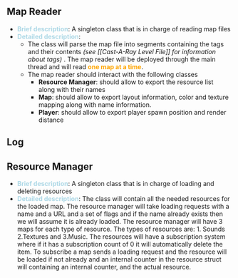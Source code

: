 ## Map Reader
- <b style="color:lightblue">Brief description</b>: A singleton class that is in charge of reading map files
- <b style="color:lightblue">Detailed description</b>:
	- The class will parse the map file into segments containing the tags and their contents _(see [[Cast-A-Ray Level File]] for information about tags)_ . The map reader will be deployed through the main thread and will read <b style="color:orange">one map at a time</b>.
	- The map reader should interact with the following classes
		- **Resource Manager**: should allow to export the resource list along with their names
		- **Map**: should allow to export layout information, color and texture mapping along with name information.
		- **Player**: should allow to export player spawn position and render distance
## Log
## Resource Manager
- <b style="color:lightblue">Brief description</b>: A singleton class that is in charge of loading and deleting resources
- <b style="color:lightblue">Detailed description</b>: The class will contain all the needed resources for the loaded map. The resource manager will take loading requests with a name and a URL and a set of flags and if the name already exists then we will assume it is already loaded. The resource manager will have 3 maps for each type of resource. The types of resources are: 1. Sounds 2.Textures and 3.Music. The resources will have a subscription system where if it has a subscription count of 0 it will automatically delete the item. To subscribe a map sends a loading request and the resource will be loaded if not already and an internal counter in the resource struct will containing an internal counter, and the actual resource. 